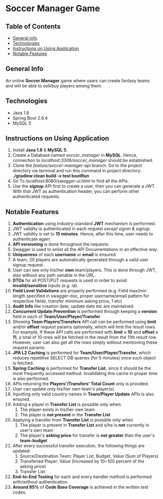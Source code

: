 # Soccer Manager Game

## Table of Contents
* [General info](#general-info)
* [Technologies](#technologies)
* [Instructions on Using Application](#instructions-on-using-application)
* [Notable Features](#notable-features)

## General Info
An online **Soccer Manager** game where users can create fantasy teams and will be able to sell/buy players among them.

## Technologies
* Java 1.8
* Spring Boot 2.6.4
* MySQL 5

## Instructions on Using Application
1. Install **Java 1.8** & **MySQL 5**.
2. Create a Database named _soccer_manager_ in **MySQL**. Hence, connection to _localhost:3306/soccer_manager_ should be established.
3. Clone the _feature/soccer-manager-api_ branch. Go to the project directory via terminal and run this command in project directory: **./gradlew clean build -x test bootRun**
4. Go To _localhost:8080/swagger-ui.html_ to find all the APIs. 
5. Use the **signup** API first to create a user, then you can generate a JWT. With that JWT as authentication header, you can perform other authenticated requests. 

## Notable Features
1. **Authentication** using industry-standard **JWT** mechanism is performed.
2. JWT validity is authenticated in each request _except signin & signup_. 
3. JWT validity is set to **15 minutes**. Hence, after this time, user needs to authenticate again.
4. **API versioning** is done throughout the requests.
5. Swagger is used to enlist all the API Documentations in an effective way.
6. **Uniqueness** of each **username** or **email** is ensured.
7. A team, 20 players are automatically generated through a valid user signup request.
8. User can see only his/her **own** team/players. This is done through JWT, also without any path variable in the URL.
9. **DTOs** for all POST/PUT requests is used in order to avoid **invalid/sensitive** inputs _(e.g. id)_.
10. **Field Level Validations** are properly performed (e.g. Field max/min length specified in swagger-doc, proper username/email pattern for respective fields, transfer minimum asking price, 1 etc)
11. **Audit Info** like creation date, update date etc are maintained.
12. **Concurrent Update Prevention** is performed through keeping a **version** field in each of **Team/User/Player/Transfer** 
13. Showing **Team Players/Transfers** API call can be performed using **limit** and/or **offset** request params optionally, which will limit the result rows. For example, If these API calls are performed with **limit = 10** and **offset = 11**, a total of 10 rows will be fetched in the result from the 11th result row. However, user can also get all the rows simply without mentioning these request params.
14. **JPA L2 Caching** is performed for **Team/User/Player/Transfer**, which reduces repetitive SELECT DB queries (for 5 minutes) once such object is fetched.
15. **Spring Caching** is performed for **Transfer List**, since it should be the most frequently accessed method. Invalidating this cache in proper time is also performed. 
16. APIs returning the **Players'/Transfers' Total Count** only is provided.
17. User can update only his/her own team's player(s).
18. Inputting only valid country names in **Team/Player Update** APIs is also ensured.
19. Adding a player in **Transfer List** is possible only when:
    1. The player exists in his/her own team
    2. The player is **not present** in the **Transfer List**
20. Applying a transfer from **Transfer List** is possible only when
    1. The player is present in **Transfer List** and s/he is **not** currently in user's own team 
    2. The player's **asking price** for transfer is **not greater** than the user's **team-budget**
21. After every successful transfer execution, the following things are updated:
    1. Source/Destination Team: Player List, Budget, Value (Sum of Players)
    2. Transferred Player: Value (Increased by 10~100 percent of the asking price)
    3. Transfer List
22. **End-to-End Testing** for each and every handler method is performed with/without authentication.
23. **Around 85%** of **Code Base Coverage** is achieved in the written test codes.
